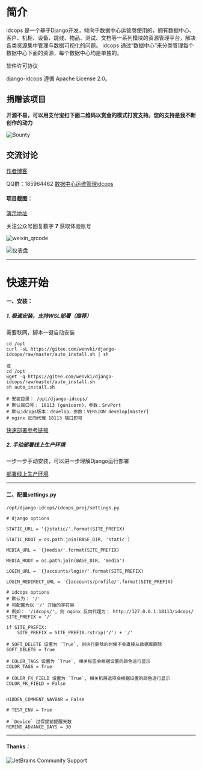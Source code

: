 # 简介

idcops 是一个基于Django开发，倾向于数据中心运营商使用的，拥有数据中心、客户、机柜、设备、跳线、物品、测试、文档等一系列模块的资源管理平台，解决各类资源集中管理与数据可视化的问题。
idcops 通过“数据中心”来分类管理每个数据中心下面的资源，每个数据中心均是单独的。

软件许可协议

django-idcops 遵循 Apache License 2.0。

## 捐赠该项目

**开源不易，可以用支付宝扫下面二维码以赏金的模式打赏支持。您的支持是我不断创作的动力**

![Bounty](https://gitee.com/wenvki/django-idcops/raw/master/screenshots/bounty_for_zfb.png)


## 交流讨论

[作者博客](https://www.iloxp.com)

QQ群：185964462
[数据中心运维管理idcops](https://jq.qq.com/?_wv=1027&k=5SVIbPP)

#### 项目截图：

[演示地址](http://idcops.iloxp.com/)

关注公众号回复数字 **7** 获取体验账号

![weixin_qrcode](https://gitee.com/wenvki/django-idcops/raw/master/screenshots/qrcode_for_weixin.jpg)


![仪表盘](https://gitee.com/wenvki/django-idcops/raw/master/screenshots/2018-12-25_173535.jpg)


---

# 快速开始

#### 一、安装：

##### **1. 极速安装，支持WSL部署（推荐）**

需要联网，脚本一键自动安装

```
cd /opt
curl -sL https://gitee.com/wenvki/django-idcops/raw/master/auto_install.sh | sh

或
cd /opt
wget -q https://gitee.com/wenvki/django-idcops/raw/master/auto_install.sh
sh auto_install.sh

# 安装目录： /opt/django-idcops/ 
# 默认端口号： 18113 (gunicorn)，参数：SrvPort
# 默认idcops版本：develop，参数：VERSION develop[master]
# nginx 反向代理 18113 端口即可
```
[快速部署参考链接](https://mp.weixin.qq.com/s/fOcdTfr6274_Erh3fOftQw)


##### **2. 手动部署线上生产环境**

一步一步手动安装，可以进一步理解Django运行部署

[部署线上生产环境](https://www.iloxp.com/archive/2390/)


---


#### 二、配置settings.py

`/opt/django-idcops/idcops_proj/settings.py`

```
# django options

STATIC_URL = '{}static/'.format(SITE_PREFIX)

STATIC_ROOT = os.path.join(BASE_DIR, 'static')

MEDIA_URL = '{}media/'.format(SITE_PREFIX)

MEDIA_ROOT = os.path.join(BASE_DIR, 'media')

LOGIN_URL = '{}accounts/login/'.format(SITE_PREFIX)

LOGIN_REDIRECT_URL = '{}accounts/profile/'.format(SITE_PREFIX)

# idcops options
# 默认为： '/'
# 可配置为以 '/' 开始的字符串
# 例如： '/idcops/', 则 nginx 反向代理为： http://127.0.0.1:18113/idcops/
SITE_PREFIX = '/'

if SITE_PREFIX:
    SITE_PREFIX = SITE_PREFIX.rstrip('/') + '/'

# SOFT_DELETE 设置为 `True`, 则执行删除的时候不会直接从数据库删除
SOFT_DELETE = True

# COLOR_TAGS 设置为 `True`, 相关标签会根据设置的颜色进行显示
COLOR_TAGS = True

# COLOR_FK_FIELD 设置为 `True`, 相关机房选项会根据设置的颜色进行显示
COLOR_FK_FIELD = False


HIDDEN_COMMENT_NAVBAR = False

# TEST_ENV = True

# `Device` 过保提前提醒天数
REMIND_ADVANCE_DAYS = 30
```

---

#### Thanks：

![JetBrains Community Support](https://gitee.com/wenvki/django-idcops/raw/master/screenshots/jetbrains.svg)
